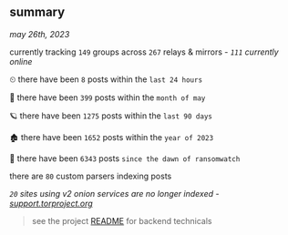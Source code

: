 
## summary
_may 26th, 2023_

currently tracking `149` groups across `267` relays & mirrors - _`111` currently online_

⏲ there have been `8` posts within the `last 24 hours`

🦈 there have been `399` posts within the `month of may`

🪐 there have been `1275` posts within the `last 90 days`

🏚 there have been `1652` posts within the `year of 2023`

🦕 there have been `6343` posts `since the dawn of ransomwatch`

there are `80` custom parsers indexing posts

_`20` sites using v2 onion services are no longer indexed - [support.torproject.org](https://support.torproject.org/onionservices/v2-deprecation/)_

> see the project [README](https://github.com/joshhighet/ransomwatch#ransomwatch--) for backend technicals
